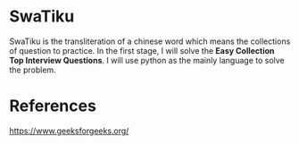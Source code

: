 # SwaTiku

SwaTiku is the transliteration of a chinese word which means the collections of question to practice. In the first stage, I will solve the **Easy Collection Top Interview Questions**. I will use python as the mainly language to solve the problem.

# References

https://www.geeksforgeeks.org/

